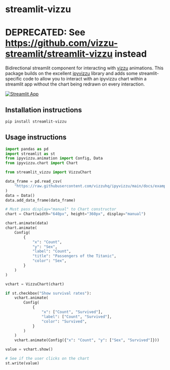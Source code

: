# streamlit-vizzu

# DEPRECATED: See https://github.com/vizzu-streamlit/streamlit-vizzu instead





Bidirectional streamlit component for interacting with [vizzu](https://vizzuhq.com/)
animations. This package builds on the excellent
[ipyvizzu](https://github.com/vizzuhq/ipyvizzu) library and adds some streamlit-specific
code to allow you to interact with an ipyvizzu chart within a streamlit app without
the chart being redrawn on every interaction.

[![Streamlit App](https://static.streamlit.io/badges/streamlit_badge_black_white.svg)](https://blackary-streamlit-vizzu-example-app1-1ks8b0.streamlit.app/)

## Installation instructions

```sh
pip install streamlit-vizzu
```

## Usage instructions

```python
import pandas as pd
import streamlit as st
from ipyvizzu.animation import Config, Data
from ipyvizzu.chart import Chart

from streamlit_vizzu import VizzuChart

data_frame = pd.read_csv(
    "https://raw.githubusercontent.com/vizzuhq/ipyvizzu/main/docs/examples/stories/titanic/titanic.csv"
)
data = Data()
data.add_data_frame(data_frame)

# Must pass display="manual" to Chart constructor
chart = Chart(width="640px", height="360px", display="manual")

chart.animate(data)
chart.animate(
    Config(
        {
            "x": "Count",
            "y": "Sex",
            "label": "Count",
            "title": "Passengers of the Titanic",
            "color": "Sex",
        }
    )
)

vchart = VizzuChart(chart)

if st.checkbox("Show survival rates"):
    vchart.animate(
        Config(
            {
                "x": ["Count", "Survived"],
                "label": ["Count", "Survived"],
                "color": "Survived",
            }
        )
    )
    vchart.animate(Config({"x": "Count", "y": ["Sex", "Survived"]}))

value = vchart.show()

# See if the user clicks on the chart
st.write(value)
```
